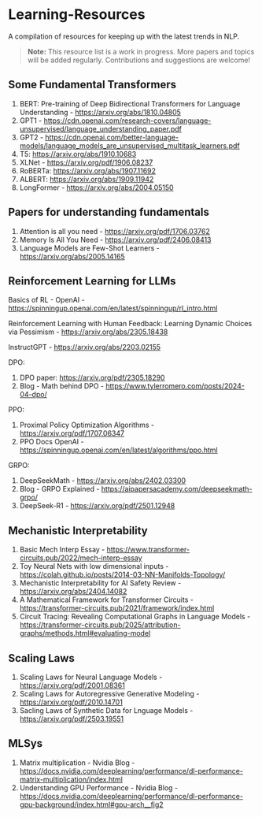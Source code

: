 # Learning-Resources

A compilation of resources for keeping up with the latest trends in NLP.

> **Note:** This resource list is a work in progress. More papers and topics will be added regularly. Contributions and suggestions are welcome!

## Some Fundamental Transformers

1. BERT: Pre-training of Deep Bidirectional Transformers for Language Understanding - https://arxiv.org/abs/1810.04805
2. GPT1 - https://cdn.openai.com/research-covers/language-unsupervised/language_understanding_paper.pdf
3. GPT2 - https://cdn.openai.com/better-language-models/language_models_are_unsupervised_multitask_learners.pdf
4. T5: https://arxiv.org/abs/1910.10683
5. XLNet - https://arxiv.org/pdf/1906.08237
6. RoBERTa: https://arxiv.org/abs/1907.11692
7. ALBERT: https://arxiv.org/abs/1909.11942
8. LongFormer - https://arxiv.org/abs/2004.05150

## Papers for understanding fundamentals

1. Attention is all you need - https://arxiv.org/pdf/1706.03762
2. Memory Is All You Need - https://arxiv.org/pdf/2406.08413
3. Language Models are Few-Shot Learners - https://arxiv.org/abs/2005.14165

## Reinforcement Learning for LLMs

Basics of RL - OpenAI - https://spinningup.openai.com/en/latest/spinningup/rl_intro.html

Reinforcement Learning with Human Feedback: Learning Dynamic Choices via Pessimism - https://arxiv.org/abs/2305.18438

InstructGPT - https://arxiv.org/abs/2203.02155

DPO:

1. DPO paper: https://arxiv.org/pdf/2305.18290
2. Blog - Math behind DPO - https://www.tylerromero.com/posts/2024-04-dpo/

PPO:

1. Proximal Policy Optimization Algorithms - https://arxiv.org/pdf/1707.06347
2. PPO Docs OpenAI - https://spinningup.openai.com/en/latest/algorithms/ppo.html

GRPO: 

1. DeepSeekMath - https://arxiv.org/abs/2402.03300
2. Blog - GRPO Explained - https://aipapersacademy.com/deepseekmath-grpo/
3. DeepSeek-R1 - https://arxiv.org/pdf/2501.12948

## Mechanistic Interpretability

1. Basic Mech Interp Essay - https://www.transformer-circuits.pub/2022/mech-interp-essay
2. Toy Neural Nets with low dimensional inputs - https://colah.github.io/posts/2014-03-NN-Manifolds-Topology/
3. Mechanistic Interpretability for AI Safety Review - https://arxiv.org/abs/2404.14082
4. A Mathematical Framework for Transformer Circuits - https://transformer-circuits.pub/2021/framework/index.html
5. Circuit Tracing: Revealing Computational Graphs in Language Models - https://transformer-circuits.pub/2025/attribution-graphs/methods.html#evaluating-model

## Scaling Laws

1. Scaling Laws for Neural Language Models - https://arxiv.org/pdf/2001.08361
2. Scaling Laws for Autoregressive Generative Modeling - https://arxiv.org/pdf/2010.14701
3. Sacling Laws of Synthetic Data for Lnguage Models - https://arxiv.org/pdf/2503.19551

## MLSys

1. Matrix multiplication - Nvidia Blog - https://docs.nvidia.com/deeplearning/performance/dl-performance-matrix-multiplication/index.html
2. Understanding GPU Performance - Nvidia Blog - https://docs.nvidia.com/deeplearning/performance/dl-performance-gpu-background/index.html#gpu-arch__fig2
